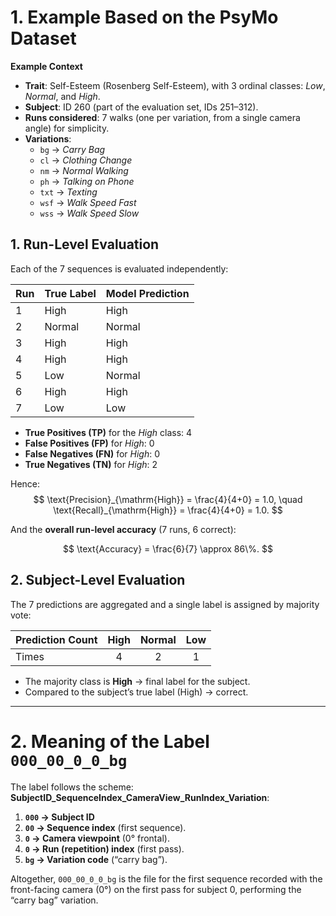 # 1. Example Based on the PsyMo Dataset

**Example Context**  
- **Trait**: Self-Esteem (Rosenberg Self-Esteem), with 3 ordinal classes: *Low*, *Normal*, and *High*.  
- **Subject**: ID 260 (part of the evaluation set, IDs 251–312).  
- **Runs considered**: 7 walks (one per variation, from a single camera angle) for simplicity.  
- **Variations**:  
  - `bg` → _Carry Bag_  
  - `cl` → _Clothing Change_  
  - `nm` → _Normal Walking_  
  - `ph` → _Talking on Phone_  
  - `txt` → _Texting_  
  - `wsf` → _Walk Speed Fast_  
  - `wss` → _Walk Speed Slow_  

## 1. Run-Level Evaluation  
Each of the 7 sequences is evaluated independently:

| Run | True Label | Model Prediction |
|-----|------------|------------------|
| 1   | High       | High             |
| 2   | Normal     | Normal           |
| 3   | High       | High             |
| 4   | High       | High             |
| 5   | Low        | Normal           |
| 6   | High       | High             |
| 7   | Low        | Low              |

- **True Positives (TP)** for the *High* class: 4  
- **False Positives (FP)** for *High*: 0  
- **False Negatives (FN)** for *High*: 0  
- **True Negatives (TN)** for *High*: 2  

Hence:  
$$
\text{Precision}_{\mathrm{High}} = \frac{4}{4+0} = 1.0,
\quad
\text{Recall}_{\mathrm{High}} = \frac{4}{4+0} = 1.0.
$$

And the **overall run-level accuracy** (7 runs, 6 correct):

$$
\text{Accuracy} = \frac{6}{7} \approx 86\%.
$$

## 2. Subject-Level Evaluation  
The 7 predictions are aggregated and a single label is assigned by majority vote:

| Prediction Count | High | Normal | Low |
|------------------|:----:|:------:|:---:|
| Times            | 4    | 2      | 1   |

- The majority class is **High** → final label for the subject.  
- Compared to the subject’s true label (High) → correct.

---

# 2. Meaning of the Label `000_00_0_0_bg`

The label follows the scheme: **SubjectID_SequenceIndex_CameraView_RunIndex_Variation**:

1. **`000` → Subject ID**  
2. **`00` → Sequence index** (first sequence).  
3. **`0` → Camera viewpoint** (0° frontal).  
4. **`0` → Run (repetition) index** (first pass).  
5. **`bg` → Variation code** (“carry bag”).

Altogether, `000_00_0_0_bg` is the file for the first sequence recorded with the front-facing camera (0°) on the first pass for subject 0, performing the “carry bag” variation.  
